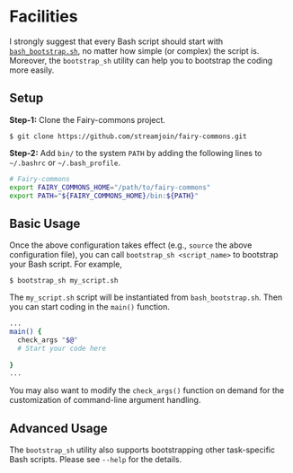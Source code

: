 # Facilities #

I strongly suggest that every Bash script should start with [`bash_bootstrap.sh`](../lib/bash_bootstrap.sh), no matter how simple (or complex) the script is. Moreover, the `bootstrap_sh` utility can help you to bootstrap the coding more easily. 

## Setup ##

**Step-1:** Clone the Fairy-commons project. 

```
$ git clone https://github.com/streamjoin/fairy-commons.git
```

**Step-2:** Add `bin/` to the system `PATH` by adding the following lines to `~/.bashrc` or `~/.bash_profile`. 

```bash
# Fairy-commons
export FAIRY_COMMONS_HOME="/path/to/fairy-commons"
export PATH="${FAIRY_COMMONS_HOME}/bin:${PATH}"
```

## Basic Usage ##

Once the above configuration takes effect (e.g., `source` the above configuration file), you can call `bootstrap_sh <script_name>` to bootstrap your Bash script. For example, 

```
$ bootstrap_sh my_script.sh
```

The `my_script.sh` script will be instantiated from `bash_bootstrap.sh`. Then you can start coding in the `main()` function. 

```bash
...
main() {
  check_args "$@"
  # Start your code here
  
}
...
```

You may also want to modify the `check_args()` function on demand for the customization of command-line argument handling. 

## Advanced Usage ##

The `bootstrap_sh` utility also supports bootstrapping other task-specific Bash scripts. Please see `--help` for the details. 
